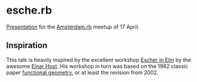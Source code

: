 # esche.rb
[Presentation][presentation] for the [Amsterdam.rb][] meetup of 17 April.

## Inspiration
This talk is heavily inspired by the excellent workshop [Escher in Elm][escher-in-elm] by the awesome [Einar Host][host]. His workshop in turn was based on the 1982 classic paper [functional geometry][funcgeo], or at least the revision from 2002.

[presentation]: http://fifth-postulate.nl/esche.rb/
[Amsterdam.rb]: http://amsrb.org/
[escher-in-elm]: https://github.com/einarwh/escher-workshop
[host]: https://einarwh.wordpress.com/
[funcgeo]: https://eprints.soton.ac.uk/257577/1/funcgeo2.pdf
